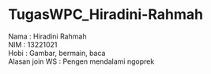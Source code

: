 # TugasWPC_Hiradini-Rahmah
Nama					: Hiradini Rahmah <br /> 
NIM						: 13221021 <br />
Hobi						: Gambar, bermain, baca <br />
Alasan join WS	: Pengen mendalami ngoprek <br />